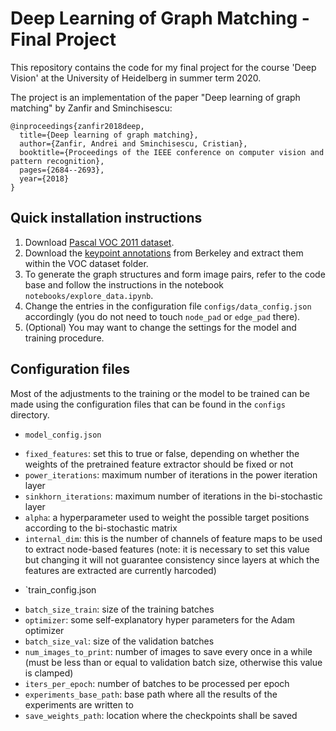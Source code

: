 # Deep Learning of Graph Matching - Final Project

This repository contains the code for my final project for the course 'Deep Vision' at the University of Heidelberg in summer term 2020.

The project is an implementation of the paper "Deep learning of graph matching" by Zanfir and Sminchisescu:

```
@inproceedings{zanfir2018deep,
  title={Deep learning of graph matching},
  author={Zanfir, Andrei and Sminchisescu, Cristian},
  booktitle={Proceedings of the IEEE conference on computer vision and pattern recognition},
  pages={2684--2693},
  year={2018}
}
```

## Quick installation instructions

1. Download [Pascal VOC 2011 dataset](http://host.robots.ox.ac.uk/pascal/VOC/voc2011/index.html).
2. Download the [keypoint annotations](https://www2.eecs.berkeley.edu/Research/Projects/CS/vision/shape/poselets/voc2011_keypoints_Feb2012.tgz) from Berkeley and extract them within the VOC dataset folder.
3. To generate the graph structures and form image pairs, refer to the code base and follow the instructions in the notebook `notebooks/explore_data.ipynb`.
4. Change the entries in the configuration file `configs/data_config.json` accordingly (you do not need to touch `node_pad` or `edge_pad` there).
5. (Optional) You may want to change the settings for the model and training procedure.

## Configuration files

Most of the adjustments to the training or the model to be trained can be made using the configuration files that can be found in the `configs` directory.

- `model_config.json`
 * `fixed_features`: set this to true or false, depending on whether the weights of the pretrained feature extractor should be fixed or not
 * `power_iterations`: maximum number of iterations in the power iteration layer
 * `sinkhorn_iterations`: maximum number of iterations in the bi-stochastic layer
 * `alpha`: a hyperparameter used to weight the possible target positions according to the bi-stochastic matrix
 * `internal_dim`: this is the number of channels of feature maps to be used to extract node-based features (note: it is necessary to set this value but changing it will not guarantee consistency since layers at which the features are extracted are currently harcoded)
- `train_config.json
 * `batch_size_train`: size of the training batches
 * `optimizer`: some self-explanatory hyper parameters for the Adam optimizer
 * `batch_size_val`: size of the validation batches
 * `num_images_to_print`: number of images to save every once in a while (must be less than or equal to validation batch size, otherwise this value is clamped)
 * `iters_per_epoch`: number of batches to be processed per epoch
 * `experiments_base_path`: base path where all the results of the experiments are written to
 * `save_weights_path`: location where the checkpoints shall be saved

